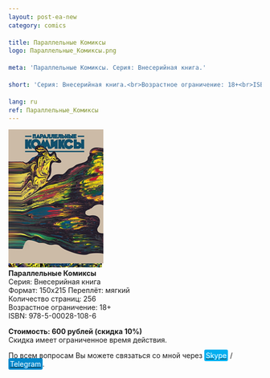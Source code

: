 ```yaml
---
layout: post-ea-new
category: comics

title: Параллельные Комиксы
logo: Параллельные_Комиксы.png

meta: 'Параллельные Комиксы. Серия: Внесерийная книга.'

short: 'Серия: Внесерийная книга.<br>Возрастное ограничение: 18+<br>ISBN: 978-5-00028-108-6'

lang: ru
ref: Параллельные_Комиксы
---
```


<a data-fancybox="gallery" href="/img/comics/Параллельные_Комиксы.png"><img src="/img/comics/Параллельные_Комиксы.png" alt=""></a>  
**Параллельные Комиксы**  
Серия: Внесерийная книга  
Формат: 150х215
Переплёт: мягкий  
Количество страниц: 256  
Возрастное ограничение: 18+  
ISBN: 978-5-00028-108-6

**Стоимость: 600 рублей (скидка 10%)**  
Скидка имеет ограниченное время действия.

По всем вопросам Вы можете связаться со мной через <a href="skype:chutkoy89?call" target="_blank"><span style="background-color:#00aff0; color:white; padding:3px; border-radius: 3px">Skype</span></a> / <a href="https://t.me/chutkoy" target="_blank"><span style="background-color:#0088cc; color:white; padding:3px; border-radius: 3px">Telegram</span></a>.
